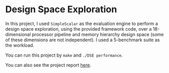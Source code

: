 # Design Space Exploration

In this project, I used `SimpleScalar` as the evaluation engine to perform a design space exploration, using the provided framework code, over a 18-dimensional processor pipeline and memory hierarchy design space (some of these dimensions are not independent). I used a 5-benchmark suite as the workload.

You can run this project by `make` and `./DSE performance`.

You can also see the project report [here](https://github.com/Colin-Cheng/Design-Space-Exploration/blob/master/Project2%20Report.pdf).
